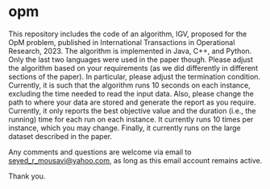 # opm
This repository includes the code of an algorithm, IGV, proposed for the OpM problem, published in International Transactions in Operational Research, 2023. The algorithm is implemented in Java, C++, and Python. Only the last two languages were used in the paper though. Please adjust the algorithm based on your requirements (as we did differently in different sections of the paper). In particular, please adjust the termination condition. Currently, it is such that the algorithm runs 10 seconds on each instance, excluding the time needed to read the input data. Also, please change the path to where your data are stored and generate the report as you require. Currently, it only reports the best objective value and the duration (i.e., the running) time for each run on each instance. It currently runs 10 times per instance, which you may change. Finally, it currently runs on the large dataset described in the paper. 

Any comments and questions are welcome via email to seyed_r_mousavi@yahoo.com, as long as this email account remains active. 

Thank you.

